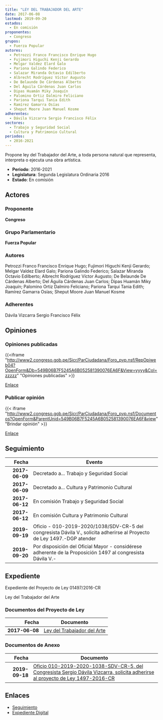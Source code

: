 ```yaml
---
title: "LEY DEL TRABAJADOR DEL ARTE"
date: 2017-06-08
lastmod: 2019-09-20
estados: 
  - En comisión
proponentes: 
  - Congreso
grupos: 
  - Fuerza Popular
autores: 
  - Petrozzi Franco Francisco Enrique Hugo
  - Fujimori Higuchi Kenji Gerardo
  - Melgar Valdez Elard Galo
  - Pariona Galindo Federico
  - Salazar Miranda Octavio Edilberto
  - Albrecht Rodríguez Víctor Augusto
  - De Belaunde De Cárdenas Alberto
  - Del Águila Cárdenas Juan Carlos
  - Dipas Huamán Miky Joaquín
  - Palomino Ortiz Dalmiro Feliciano
  - Pariona Tarqui Tania Edith
  - Ramírez Gamarra Osías
  - Sheput Moore Juan Manuel Kosme
adherentes: 
  - Dávila Vizcarra Sergio Francisco Félix
sectores: 
  - Trabajo y Seguridad Social
  - Cultura y Patrimonio Cultural
periodos: 
  - 2016-2021
---
```


Propone ley del Trabajador del Arte, a toda persona natural que representa, interpreta o ejecuta una obra artística.

- **Periodo**: 2016-2021
- **Legislatura**: Segunda Legislatura Ordinaria 2016
- **Estado**: En comisión

## Actores

### Proponente

**Congreso**

### Grupo Parlamentario

**Fuerza Popular**

### Autores

Petrozzi Franco Francisco Enrique Hugo; Fujimori Higuchi Kenji Gerardo; Melgar Valdez Elard Galo; Pariona Galindo Federico; Salazar Miranda Octavio Edilberto; Albrecht Rodríguez Víctor Augusto; De Belaunde De Cárdenas Alberto; Del Águila Cárdenas Juan Carlos; Dipas Huamán Miky Joaquín; Palomino Ortiz Dalmiro Feliciano; Pariona Tarqui Tania Edith; Ramírez Gamarra Osías; Sheput Moore Juan Manuel Kosme

### Adherentes

Dávila Vizcarra Sergio Francisco Félix


## Opiniones

### Opiniones publicadas

{{<iframe "http://www2.congreso.gob.pe/Sicr/ParCiudadana/Foro_pvp.nsf/RepOpiweb04?OpenForm&Db=549B06B7F5245A6B052581390076EA6F&View=yyyy&Col=zzzzz" "Opiniones publicadas" >}}

[Enlace](http://www2.congreso.gob.pe/Sicr/ParCiudadana/Foro_pvp.nsf/RepOpiweb04?OpenForm&Db=549B06B7F5245A6B052581390076EA6F&View=yyyy&Col=zzzzz)
### Publicar opinión

{{< iframe "http://www2.congreso.gob.pe/Sicr/ParCiudadana/Foro_pvp.nsf/Documentos?OpenForm&ParentUnid=549B06B7F5245A6B052581390076EA6F&view" "Brindar opinión" >}}

[Enlace](http://www2.congreso.gob.pe/Sicr/ParCiudadana/Foro_pvp.nsf/Documentos?OpenForm&ParentUnid=549B06B7F5245A6B052581390076EA6F&view)

## Seguimiento

| Fecha | Evento |
|------:|--------|
| **2017-06-09** | Decretado a... Trabajo y Seguridad Social|
| **2017-06-09** | Decretado a... Cultura y Patrimonio Cultural|
| **2017-06-12** | En comisión Trabajo y Seguridad Social|
| **2017-06-12** | En comisión Cultura y Patrimonio Cultural|
| **2019-09-19** | Oficio - 010-2019-2020/1038/SDV-CR-5 del congresista Dávila V., solicita adherirse al Proyecto de Ley 1497.-DGP atender|
| **2019-09-20** | Por disposición del Oficial Mayor - considérese adherente de la Proposición 1497 al congresista Dávila V.-|


## Expediente

Expediente del Proyecto de Ley 01497/2016-CR

Ley del Trabajador del Arte


### Documentos del Proyecto de Ley

| Fecha | Documento |
|------:|--------|
| **2017-06-08** | [Ley del Trabajador del Arte](http://www.leyes.congreso.gob.pe/Documentos/2016_2021/Proyectos_de_Ley_y_de_Resoluciones_Legislativas/PL0149720170608.pdf) |

### Documentos de Anexo

| Fecha | Documento |
|------:|--------|
| **2019-09-18** | [Oficio 010-2019-2020-1038-SDV-CR-5, del Congresista Sergio Dávila Vizcarra, solicita adherirse al proyecto de Ley 1497-2016-CR](http://www.leyes.congreso.gob.pe/Documentos/2016_2021/Adhesiones/Proyectos_de_Ley/OFICIO-010-2019-2020-1038-SDV-CR-5.pdf) |

## Enlaces 

- [Seguimiento](http://www2.congreso.gob.pehttp://www2.congreso.gob.pe/Sicr/TraDocEstProc/CLProLey2016.nsf/f7fff46988ca05b1052578e100829cc7/61a75e623cde49550525813a00001966?OpenDocument)
- [Expediente Digital](http://www2.congreso.gob.pehttp://www2.congreso.gob.pe/Sicr/TraDocEstProc/CLProLey2016.nsf/f7fff46988ca05b1052578e100829cc7/61a75e623cde49550525813a00001966?OpenDocument&Click=05257FB7005EB655.eb71d0cf91d8294e05256cdf006b5706/$Body/0.1C6C)
